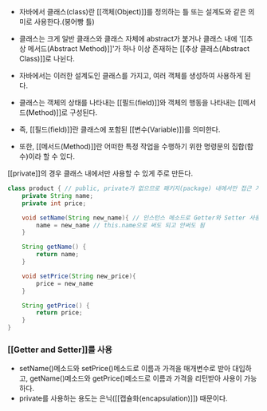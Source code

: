 - 자바에서 클래스(class)란 [[객체(Object)]]를 정의하는 틀 또는 설계도와 같은 의미로 사용한다.(붕어빵 틀)
- 클래스는 크게 일반 클래스와 클래스 자체에 abstract가 붙거나 클래스 내에 '[[추상 메서드(Abstract Method)]]'가 하나 이상 존재하는 [[추상 클래스(Abstract Class)]]로 나뉜다.

- 자바에서는 이러한 설계도인 클래스를 가지고, 여러 객체를 생성하여 사용하게 된다.

- 클래스는 객체의 상태를 나타내는 [[필드(field)]]와 객체의 행동을 나타내는 [[메서드(Method)]]로 구성된다.
- 즉, [[필드(field)]]란 클래스에 포함된 [[변수(Variable)]]를 의미한다.

- 또한, [[메서드(Method)]]란 어떠한 특정 작업을 수행하기 위한 명령문의 집합(함수)이라 할 수 있다.

[[private]]의 경우 클래스 내에서만 사용할 수 있게 주로 만든다.
```java
class product { // public, private가 없으므로 패키지(package) 내에서만 접근 가능
	private String name;
	private int price;

	void setName(String new_name){ // 인스턴스 메소드로 Getter와 Setter 사용
		name = new_name // this.name으로 써도 되고 안써도 됨
	}

	String getName() {
		return name;
	}

	void setPrice(String new_price){
		price = new_name
	}

	String getPrice() {
		return price;
	}
}
```


### [[Getter and Setter]]를 사용
- setName()메소드와 setPrice()메소드로 이름과 가격을 매개변수로 받아 대입하고, getName()메소드와 getPrice()메소드로 이름과 가격을 리턴받아 사용이 가능하다. 
- private를 사용하는 용도는 은닉([[캡슐화(encapsulation)]]) 때문이다.